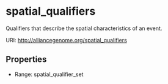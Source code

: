 # spatial_qualifiers

Qualifiers that describe the spatial characteristics of an event.

URI: http://alliancegenome.org/spatial_qualifiers



<!-- no inheritance hierarchy -->


## Properties

 * Range: spatial_qualifier_set


